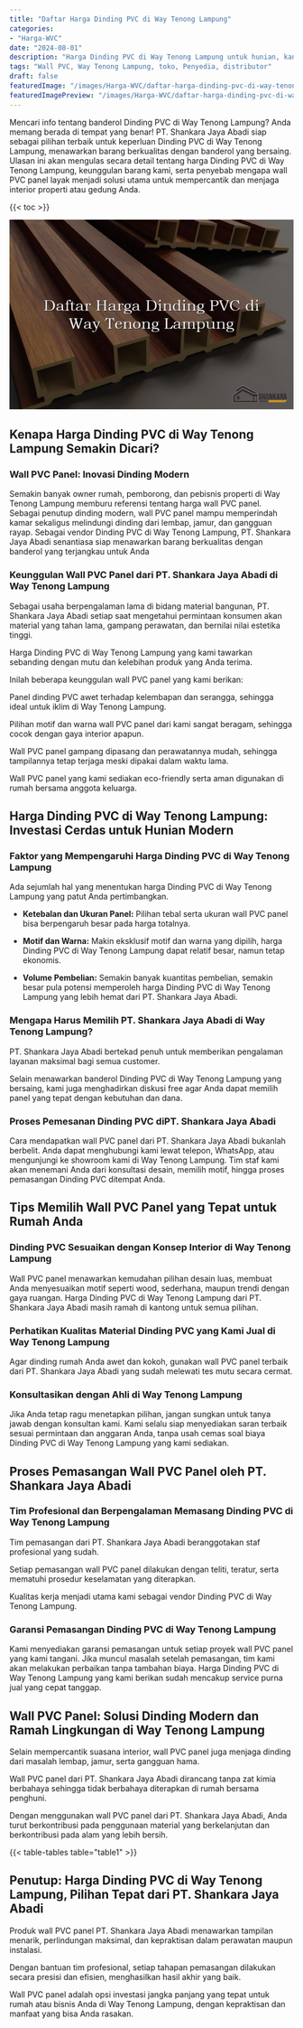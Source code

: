 ```yaml
---
title: "Daftar Harga Dinding PVC di Way Tenong Lampung"
categories:
- "Harga-WVC"
date: "2024-08-01"
description: "Harga Dinding PVC di Way Tenong Lampung untuk hunian, kantor, serta toko. Produk unggulan, pilihan motif, pilihan warna modern, beserta jasa pemasangan oleh tim ahli serta kepastian resmi!|Layanan penyediaan Dinding PVC di Way Tenong Lampung untuk kebutuhan rumah, office, maupun gerai, beserta panel berkualitas dan pemasangan oleh teknisi berpengalaman dan kepastian resmi.|Solusi Dinding PVC di Way Tenong Lampung yang andal bagi hunian, office, dan ritel, bersama material unggulan dan instalasi oleh tim berpengalaman serta jaminan resmi.|Penjualan Dinding PVC di Way Tenong Lampung bagi rumah, perkantoran, dan toko, beserta produk berkualitas dan instalasi ditangani oleh tenaga ahli berpengalaman, lengkap beserta jaminan resmi.}"
tags: "Wall PVC, Way Tenong Lampung, toko, Penyedia, distributor"
draft: false
featuredImage: "/images/Harga-WVC/daftar-harga-dinding-pvc-di-way-tenong-lampung.png"
featuredImagePreview: "/images/Harga-WVC/daftar-harga-dinding-pvc-di-way-tenong-lampung.png"
---
```


Mencari info tentang banderol Dinding PVC di Way Tenong Lampung? Anda memang berada di tempat yang benar! PT. Shankara Jaya Abadi siap sebagai pilihan terbaik untuk keperluan Dinding PVC di Way Tenong Lampung, menawarkan barang berkualitas dengan banderol yang bersaing. Ulasan ini akan mengulas secara detail tentang harga Dinding PVC di Way Tenong Lampung, keunggulan barang kami, serta penyebab mengapa wall PVC panel layak menjadi solusi utama untuk mempercantik dan menjaga interior properti atau gedung Anda.

{{< toc >}}

![Daftar Harga Dinding PVC di Way Tenong Lampung](/images/Harga-WVC/Daftar-Harga-Dinding-PVC-di-Way-Tenong-Lampung.png)

## Kenapa Harga Dinding PVC di Way Tenong Lampung Semakin Dicari?

### Wall PVC Panel: Inovasi Dinding Modern

Semakin banyak owner rumah, pemborong, dan pebisnis properti di Way Tenong Lampung memburu referensi tentang harga wall PVC panel. Sebagai penutup dinding modern, wall PVC panel mampu memperindah kamar sekaligus melindungi dinding dari lembap, jamur, dan gangguan rayap. Sebagai vendor Dinding PVC di Way Tenong Lampung, PT. Shankara Jaya Abadi senantiasa siap menawarkan barang berkualitas dengan banderol yang terjangkau untuk Anda

### Keunggulan Wall PVC Panel dari PT. Shankara Jaya Abadi di Way Tenong Lampung

Sebagai usaha berpengalaman lama di bidang material bangunan, PT. Shankara Jaya Abadi setiap saat mengetahui permintaan konsumen akan material yang tahan lama, gampang perawatan, dan bernilai nilai estetika tinggi.

Harga Dinding PVC di Way Tenong Lampung yang kami tawarkan sebanding dengan mutu dan kelebihan produk yang Anda terima.

Inilah beberapa keunggulan wall PVC panel yang kami berikan:

Panel dinding PVC awet terhadap kelembapan dan serangga, sehingga ideal untuk iklim di Way Tenong Lampung.

Pilihan motif dan warna wall PVC panel dari kami sangat beragam, sehingga cocok dengan gaya interior apapun.

Wall PVC panel gampang dipasang dan perawatannya mudah, sehingga tampilannya tetap terjaga meski dipakai dalam waktu lama.

Wall PVC panel yang kami sediakan eco-friendly serta aman digunakan di rumah bersama anggota keluarga.

## Harga Dinding PVC di Way Tenong Lampung: Investasi Cerdas untuk Hunian Modern

### Faktor yang Mempengaruhi Harga Dinding PVC di Way Tenong Lampung

Ada sejumlah hal yang menentukan harga Dinding PVC di Way Tenong Lampung yang patut Anda pertimbangkan.

- **Ketebalan dan Ukuran Panel:** Pilihan tebal serta ukuran wall PVC panel bisa berpengaruh besar pada harga totalnya.

- **Motif dan Warna:** Makin eksklusif motif dan warna yang dipilih, harga Dinding PVC di Way Tenong Lampung dapat relatif besar, namun tetap ekonomis.

- **Volume Pembelian:** Semakin banyak kuantitas pembelian, semakin besar pula potensi memperoleh harga Dinding PVC di Way Tenong Lampung yang lebih hemat dari PT. Shankara Jaya Abadi.

### Mengapa Harus Memilih PT. Shankara Jaya Abadi di Way Tenong Lampung?

PT. Shankara Jaya Abadi bertekad penuh untuk memberikan pengalaman layanan maksimal bagi semua customer.

Selain menawarkan banderol Dinding PVC di Way Tenong Lampung yang bersaing, kami juga menghadirkan diskusi free agar Anda dapat memilih panel yang tepat dengan kebutuhan dan dana.

### Proses Pemesanan Dinding PVC diPT. Shankara Jaya Abadi

Cara mendapatkan wall PVC panel dari PT. Shankara Jaya Abadi bukanlah berbelit. Anda dapat menghubungi kami lewat telepon, WhatsApp, atau mengunjungi ke showroom kami di Way Tenong Lampung. Tim staf kami akan menemani Anda dari konsultasi desain, memilih motif, hingga proses pemasangan Dinding PVC ditempat Anda.

## Tips Memilih Wall PVC Panel yang Tepat untuk Rumah Anda

### Dinding PVC Sesuaikan dengan Konsep Interior di Way Tenong Lampung

Wall PVC panel menawarkan kemudahan pilihan desain luas, membuat Anda menyesuaikan motif seperti wood, sederhana, maupun trendi dengan gaya ruangan. Harga Dinding PVC di Way Tenong Lampung dari PT. Shankara Jaya Abadi masih ramah di kantong untuk semua pilihan.

### Perhatikan Kualitas Material Dinding PVC yang Kami Jual di Way Tenong Lampung

Agar dinding rumah Anda awet dan kokoh, gunakan wall PVC panel terbaik dari PT. Shankara Jaya Abadi yang sudah melewati tes mutu secara cermat.

### Konsultasikan dengan Ahli di Way Tenong Lampung

Jika Anda tetap ragu menetapkan pilihan, jangan sungkan untuk tanya jawab dengan konsultan kami. Kami selalu siap menyediakan saran terbaik sesuai permintaan dan anggaran Anda, tanpa usah cemas soal biaya Dinding PVC di Way Tenong Lampung yang kami sediakan.

## Proses Pemasangan Wall PVC Panel oleh PT. Shankara Jaya Abadi

### Tim Profesional dan Berpengalaman Memasang Dinding PVC di Way Tenong Lampung

Tim pemasangan dari PT. Shankara Jaya Abadi beranggotakan staf profesional yang sudah.

Setiap pemasangan wall PVC panel dilakukan dengan teliti, teratur, serta mematuhi prosedur keselamatan yang diterapkan.

Kualitas kerja menjadi utama kami sebagai vendor Dinding PVC di Way Tenong Lampung.

### Garansi Pemasangan Dinding PVC di Way Tenong Lampung

Kami menyediakan garansi pemasangan untuk setiap proyek wall PVC panel yang kami tangani. Jika muncul masalah setelah pemasangan, tim kami akan melakukan perbaikan tanpa tambahan biaya. Harga Dinding PVC di Way Tenong Lampung yang kami berikan sudah mencakup service purna jual yang cepat tanggap.

## Wall PVC Panel: Solusi Dinding Modern dan Ramah Lingkungan di Way Tenong Lampung

Selain mempercantik suasana interior, wall PVC panel juga menjaga dinding dari masalah lembap, jamur, serta gangguan hama.

Wall PVC panel dari PT. Shankara Jaya Abadi dirancang tanpa zat kimia berbahaya sehingga tidak berbahaya diterapkan di rumah bersama penghuni.

Dengan menggunakan wall PVC panel dari PT. Shankara Jaya Abadi, Anda turut berkontribusi pada penggunaan material yang berkelanjutan dan berkontribusi pada alam yang lebih bersih.

{{< table-tables table="table1" >}}

## Penutup: Harga Dinding PVC di Way Tenong Lampung, Pilihan Tepat dari PT. Shankara Jaya Abadi

Produk wall PVC panel PT. Shankara Jaya Abadi menawarkan tampilan menarik, perlindungan maksimal, dan kepraktisan dalam perawatan maupun instalasi.

Dengan bantuan tim profesional, setiap tahapan pemasangan dilakukan secara presisi dan efisien, menghasilkan hasil akhir yang baik.

Wall PVC panel adalah opsi investasi jangka panjang yang tepat untuk rumah atau bisnis Anda di Way Tenong Lampung, dengan kepraktisan dan manfaat yang bisa Anda rasakan.
